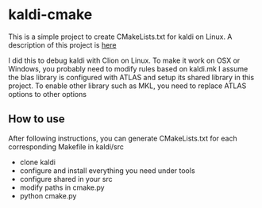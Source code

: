 # kaldi-cmake

This is a simple project to create CMakeLists.txt for kaldi on Linux.
A description of this project is [here](https://www.xinjianl.com/blog/2019/04/23/develop-cmake-for-kaldi/)

I did this to debug kaldi with Clion on Linux.
To make it work on OSX or Windows, you probably need to modify rules based on kaldi.mk
I assume the blas library is configured with ATLAS and setup its shared library in this project.
To enable other library such as MKL, you need to replace ATLAS options to other options

## How to use

After following instructions, you can generate CMakeLists.txt for each corresponding Makefile in kaldi/src

* clone kaldi
* configure and install everything you need under tools
* configure shared in your src
* modify paths in cmake.py 
* python cmake.py
